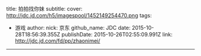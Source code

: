 title: 拍拍找你妹
subtitle: 
cover: http://jdc.jd.com/h5/imagespool/1452149254470.png
tags:
  - 游戏
author:
  nick: 京东
  github_name: JDC
date: 2015-10-28T18:56:39.355Z
publishDate: 2015-10-26T02:55:09.991Z
link: http://jdc.jd.com/fd/pp/zhaonimei/
---